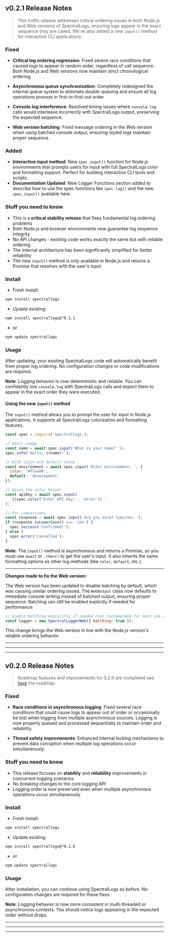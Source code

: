## v0.2.1 Release Notes

> This hotfix release addresses critical ordering issues in both Node.js and Web versions of SpectralLogs, ensuring logs appear in the exact sequence they are called. We've also added a new `input()` method for interactive CLI applications.

### Fixed

* **Critical log ordering regression**: Fixed severe race conditions that caused logs to appear in random order, regardless of call sequence. Both Node.js and Web versions now maintain strict chronological ordering.

* **Asynchronous queue synchronization**: Completely redesigned the internal queue system to eliminate double-queuing and ensure all log operations process in first-in-first-out order.

* **Console.log interference**: Resolved timing issues where `console.log` calls would interleave incorrectly with SpectralLogs output, preserving the expected sequence.

* **Web version batching**: Fixed message ordering in the Web version when using batched console output, ensuring styled logs maintain proper sequence.

### Added

* **Interactive input method**: New `spec.input()` function for Node.js environments that prompts users for input with full SpectralLogs color and formatting support. Perfect for building interactive CLI tools and scripts.
* **Documentation Updated**: New Logger Functions section added to describe how to use the spec functions like `spec.log()` and the new `spec.input()` available here.

### Stuff you need to know

* This is a **critical stability release** that fixes fundamental log ordering problems
* Both Node.js and browser environments now guarantee log sequence integrity
* No API changes - existing code works exactly the same but with reliable ordering
* The internal architecture has been significantly simplified for better reliability
* The new `input()` method is only available in Node.js and returns a Promise that resolves with the user's input

### Install

* Fresh install:

```bash
npm install spectrallogs
```

* Update existing:

```bash
npm install spectrallogs@^0.2.1
```

* or

```bash
npm update spectrallogs
```

### Usage

After updating, your existing SpectralLogs code will automatically benefit from proper log ordering. No configuration changes or code modifications are required.

**Note**: Logging behavior is now deterministic and reliable. You can confidently mix `console.log` with SpectralLogs calls and expect them to appear in the exact order they were executed.

#### Using the new `input()` method

The `input()` method allows you to prompt the user for input in Node.js applications. It supports all SpectralLogs colorization and formatting features.

```javascript
const spec = require('spectrallogs');

// Basic usage
const name = await spec.input('What is your name? ');
spec.info(`Hello, ${name}!`);

// With color and default value
const environment = await spec.input('Enter environment: ', { 
  color: '#ffaa00', 
  default: 'development' 
});

// Using the color helper
const apiKey = await spec.input(
  `${spec.color('Enter API key:', 'error')} `
);

// For comparisons
const response = await spec.input('Are you sure? (yes/no) ');
if (response.toLowerCase() === 'yes') {
  spec.success('Confirmed!');
} else {
  spec.error('Cancelled');
}
```

**Note**: The `input()` method is asynchronous and returns a Promise, so you must use `await` or `.then()` to get the user's input. It also inherits the same formatting options as other log methods (like `color`, `default`, etc.).

---

**Changes made to fix the Web version:**

The Web version has been updated to disable batching by default, which was causing similar ordering issues. The `WebOutput` class now defaults to immediate console writing instead of batched output, ensuring proper sequence. Batching can still be enabled explicitly if needed for performance:

```javascript
// Enable batching explicitly if needed (not recommended for most use cases)
const logger = new SpectralLoggerWeb({ batching: true });
```

This change brings the Web version in line with the Node.js version's reliable ordering behavior.

---
---
---

## v0.2.0 Release Notes

> Roadmap features and improvements for 0.2.0 are completed see [here](https://ztamdev.github.io/SpectralLogs/roadmap.html) the roadmap

### Fixed

* **Race conditions in asynchronous logging**: Fixed several race conditions that could cause logs to appear out of order or occasionally be lost when logging from multiple asynchronous sources. Logging is now properly queued and processed sequentially to maintain order and reliability.

* **Thread safety improvements**: Enhanced internal locking mechanisms to prevent data corruption when multiple log operations occur simultaneously.

### Stuff you need to know

* This release focuses on **stability** and **reliability** improvements in concurrent logging scenarios
* No breaking changes to the core logging API
* Logging order is now preserved even when multiple asynchronous operations occur simultaneously

### Install

* Fresh install:

```bash
npm install spectrallogs
```

* Update existing:

```bash
npm install spectrallogs@^0.2.0
```

* or

```bash
npm update spectrallogs
```

### Usage

After installation, you can continue using SpectralLogs as before. No configuration changes are required for these fixes.

**Note**: Logging behavior is now more consistent in multi-threaded or asynchronous contexts. You should notice logs appearing in the expected order without drops.

---
---
---
